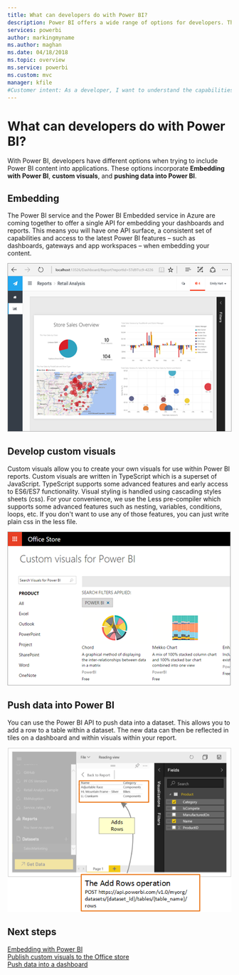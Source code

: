 ```yaml
---
title: What can developers do with Power BI?
description: Power BI offers a wide range of options for developers. This ranges from embedding to custom visuals and streaming datasets.
services: powerbi
author: markingmyname
ms.author: maghan
ms.date: 04/18/2018
ms.topic: overview
ms.service: powerbi
ms.custom: mvc
manager: kfile
#Customer intent: As a developer, I want to understand the capabilities of Power BI, so I have enough info to determine which Power BI developer features to use.
---
```


# What can developers do with Power BI?

With Power BI, developers have different options when trying to include Power BI content into applications. These options incorporate **Embedding with Power BI**, **custom visuals**, and **pushing data into Power BI**.

## Embedding
The Power BI service and the Power BI Embedded service in Azure are coming together to offer a single API for embedding your dashboards and reports. This means you will have one API surface, a consistent set of capabilities and access to the latest Power BI features – such as dashboards, gateways and app workspaces – when embedding your content.

![PBIE sample](media/what-can-you-do/powerbi-embed-sample.png)

## Develop custom visuals
Custom visuals allow you to create your own visuals for use within Power BI reports. Custom visuals are written in TypeScript which is a superset of JavaScript. TypeScript supports some advanced features and early access to ES6/ES7 functionality. Visual styling is handled using cascading styles sheets (css). For your convenience, we use the Less pre-compiler which supports some advanced features such as nesting, variables, conditions, loops, etc. If you don't want to use any of those features, you can just write plain css in the less file.

![CV sample](media/what-can-you-do/powerbi-custom-visual-store.png)

## Push data into Power BI
You can use the Power BI API to push data into a dataset. This allows you to add a row to a table within a dataset. The new data can then be reflected in tiles on a dashboard and within visuals within your report.

![Push data sample](media/what-can-you-do/powerbi-push-data.png)

## Next steps
[Embedding with Power BI](embedding.md)  
[Publish custom visuals to the Office store](office-store.md)  
[Push data into a dashboard](walkthrough-push-data.md)
